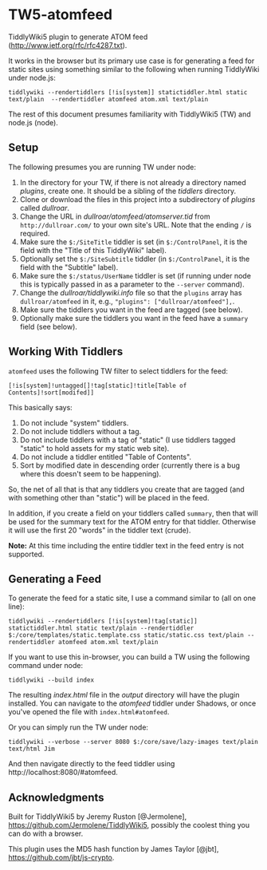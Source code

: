 # TW5-atomfeed

TiddlyWiki5 plugin to generate ATOM feed (http://www.ietf.org/rfc/rfc4287.txt).

It works in the browser but its primary use case is for generating a feed for static sites
using something similar to the following when running TiddlyWiki under node.js:

```
tiddlywiki --rendertiddlers [!is[system]] statictiddler.html static text/plain  --rendertiddler atomfeed atom.xml text/plain
```

The rest of this document presumes familiarity with TiddlyWiki5 (TW) and node.js (node).

## Setup

The following presumes you are running TW under node:

1. In the directory for your TW, if there is not already a directory named *plugins*, create one.
It should be a sibling of the *tiddlers* directory.
2. Clone or download the files in this project into a subdirectory of *plugins* called *dullroar*.
3. Change the URL in *dullroar/atomfeed/atomserver.tid* from `http://dullroar.com/` to your own site's URL. Note that
the ending `/` is required.
4. Make sure the `$:/SiteTitle` tiddler is set (in `$:/ControlPanel`, it is the field with the "Title
of this TiddlyWiki" label).
5. Optionally set the `$:/SiteSubtitle` tiddler (in `$:/ControlPanel`, it is the field with the "Subtitle"
label).
6. Make sure the `$:/status/UserName` tiddler is set (if running under node this is typically passed in
as a parameter to the `--server` command).
7. Change the *dullroar/tiddlywiki.info* file so that the `plugins` array has `dullroar/atomfeed` in it, e.g.,
`"plugins": ["dullroar/atomfeed"],`.
8. Make sure the tiddlers you want in the feed are tagged (see below).
9. Optionally make sure the tiddlers you want in the feed have a `summary` field (see below).

## Working With Tiddlers

`atomfeed` uses the following TW filter to select tiddlers for the feed:

```
[!is[system]!untagged[]!tag[static]!title[Table of Contents]!sort[modifed]]
```

This basically says:

1. Do not include "system" tiddlers.
2. Do not include tiddlers without a tag.
3. Do not include tiddlers with a tag of "static" (I use tiddlers tagged "static" to hold assets for
my static web site).
4. Do not include a tiddler entitled "Table of Contents".
5. Sort by modified date in descending order (currently there is a bug where this doesn't seem to be
happening).

So, the net of all that is that any tiddlers you create that are tagged (and with something other than
"static") will be placed in the feed.

In addition, if you create a field on your tiddlers called `summary`, then that will be used for the
summary text for the ATOM entry for that tiddler. Otherwise it will use the first 20 "words" in the
tiddler text (crude).

**Note:** At this time including the entire tiddler text in the feed entry is not supported.

## Generating a Feed

To generate the feed for a static site, I use a command similar to (all on one line):

```
tiddlywiki --rendertiddlers [!is[system]!tag[static]] statictiddler.html static text/plain --rendertiddler $:/core/templates/static.template.css static/static.css text/plain --rendertiddler atomfeed atom.xml text/plain 
```

If you want to use this in-browser, you can build a TW using the following command under node:

```
tiddlywiki --build index
```

The resulting *index.html* file in the *output* directory will have the plugin installed. You can navigate to
the *atomfeed* tiddler under Shadows, or once you've opened the file with `index.html#atomfeed`.

Or you can simply run the TW under node:

```
tiddlywiki --verbose --server 8080 $:/core/save/lazy-images text/plain text/html Jim
```

And then navigate directly to the feed tiddler using http://localhost:8080/#atomfeed.

## Acknowledgments

Built for TiddlyWiki5 by Jeremy Ruston [@Jermolene], https://github.com/Jermolene/TiddlyWiki5, possibly
the coolest thing you can do with a browser.

This plugin uses the MD5 hash function by James Taylor [@jbt], https://github.com/jbt/js-crypto.

